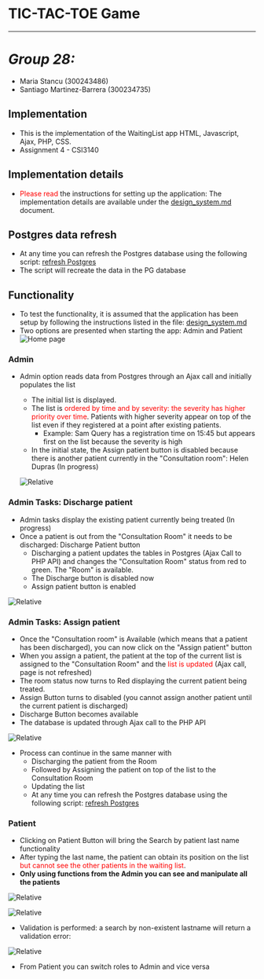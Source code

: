 # TIC-TAC-TOE Game
---
# *Group 28:* 
* Maria Stancu (300243486)
* Santiago Martinez-Barrera (300234735)

## Implementation
* This is the implementation of the WaitingList app HTML, Javascript, Ajax, PHP, CSS. 
* Assignment 4 - CSI3140

## Implementation details
* <span style="color:red"> Please read </span>the instructions for setting up the application: The implementation details are available under the [design_system.md](/docs/design_system.md) document. 

## Postgres data refresh
* At any time you can refresh the Postgres database using the following script: [refresh Postgres](/docs/design_system/refresh_pg.sql)
* The script will recreate the data in the PG database

## Functionality
* To test the functionality, it is assumed that the application has been setup by following the instructions listed in the file: [design_system.md](/docs/design_system.md)
* Two options are presented when starting the app: Admin and Patient
![Home page](/docs/HomePage.png)
### Admin 
* Admin option reads data from Postgres through an Ajax call and initially  populates the list
  * The initial list is displayed.  
  * The list is <span style="color:red">ordered by time and by severity: the severity has higher priority over time</span>. Patients with higher severity appear on top of the list even if they registered at a point after existing patients.
    * Example: Sam Query has a registration time on 15:45 but appears first on the list because the severity is high
  * In the initial state, the Assign patient button is disabled because there is another patient currently in the "Consultation room": Helen Dupras (In progress)
  
  ![Relative](/docs/waitingList.png)
  
### Admin Tasks: Discharge patient 

* Admin tasks display the existing patient currently being treated (In progress)
* Once a patient is out from the "Consultation Room" it needs to be discharged: Discharge Patient button
  * Discharging a patient updates the tables in Postgres (Ajax Call to PHP API) and changes the "Consultation Room" status from red to green. The "Room" is available.
  * The Discharge button is disabled now
  * Assign patient button is enabled

![Relative](/docs/discharge.png)

### Admin Tasks: Assign patient
* Once the "Consultation room" is Available (which means that a patient has been discharged), you can now click on the "Assign patient" button
* When you assign a patient, the patient at the top of the current list is assigned to the "Consultation Room" and the <span style="color:red">list is updated</span> (Ajax call, page is not refreshed)
* The room status now turns to Red displaying the current patient being treated. 
* Assign Button turns to disabled (you cannot assign another patient until the current patient is discharged)
* Discharge Button becomes available
* The database is updated through Ajax call to the PHP API

![Relative](/docs/assign.png)

* Process can continue in the same manner with 
  * Discharging the patient from the Room
  * Followed by Assigning the patient on top of the list to the Consultation Room 
  * Updating the list
  * At any time you can refresh the Postgres database using the following script: [refresh Postgres](/docs/design_system/refresh_pg.sql)
  
### Patient 
* Clicking on Patient Button will bring the Search by patient last name functionality
* After typing the last name, the patient can obtain its position on the list <span style="color:red">but cannot see the other patients in the waiting list</span>. 
* <strong>Only using functions from the Admin you can see and manipulate all the patients</strong>

![Relative](/docs/patientStatus.png)

![Relative](/docs/patientStatusResult.png)

* Validation is performed: a search by non-existent lastname will return a validation error: 

![Relative](/docs/validation.png)

* From Patient you can switch roles to Admin and vice versa







